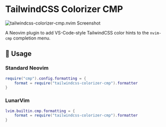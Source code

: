 # TailwindCSS Colorizer CMP

![tailwindcss-colorizer-cmp.nvim Screenshot](https://user-images.githubusercontent.com/226654/212398203-a4d09543-e313-46db-b6b8-a3d8c6ad4e78.gif)


A Neovim plugin to add VS-Code-style TailwindCSS color hints to the `nvim-cmp` completion menu.

## :rocket: Usage

### Standard Neovim

``` lua
require("cmp").config.formatting = {
    format = require("tailwindcss-colorizer-cmp").formatter
}
```

### LunarVim

``` lua
lvim.builtin.cmp.formatting = {
    format = require("tailwindcss-colorizer-cmp").formatter
}
```
